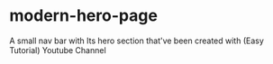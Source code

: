 # modern-hero-page
A small nav bar with Its hero section that've been created with (Easy Tutorial) Youtube Channel
